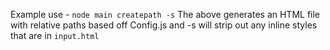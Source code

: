 Example use - `node main createpath -s`
The above generates an HTML file with relative paths based off Config.js and -s will strip out any inline styles that are in `input.html`
